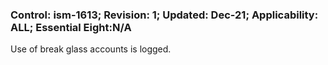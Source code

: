### Control: ism-1613; Revision: 1; Updated: Dec-21; Applicability: ALL; Essential Eight:N/A
<p>Use of break glass accounts is logged.</p>